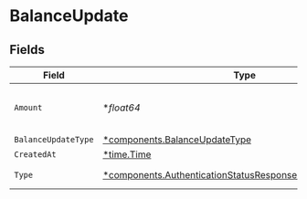 # BalanceUpdate


## Fields

| Field                                                                                                                                 | Type                                                                                                                                  | Required                                                                                                                              | Description                                                                                                                           |
| ------------------------------------------------------------------------------------------------------------------------------------- | ------------------------------------------------------------------------------------------------------------------------------------- | ------------------------------------------------------------------------------------------------------------------------------------- | ------------------------------------------------------------------------------------------------------------------------------------- |
| `Amount`                                                                                                                              | **float64*                                                                                                                            | :heavy_minus_sign:                                                                                                                    | The amount of the balance update.                                                                                                     |
| `BalanceUpdateType`                                                                                                                   | [*components.BalanceUpdateType](../../models/components/balanceupdatetype.md)                                                         | :heavy_minus_sign:                                                                                                                    | N/A                                                                                                                                   |
| `CreatedAt`                                                                                                                           | [*time.Time](https://pkg.go.dev/time#Time)                                                                                            | :heavy_minus_sign:                                                                                                                    | N/A                                                                                                                                   |
| `Type`                                                                                                                                | [*components.AuthenticationStatusResponseSchemasEventsType](../../models/components/authenticationstatusresponseschemaseventstype.md) | :heavy_minus_sign:                                                                                                                    | The type of the event.                                                                                                                |